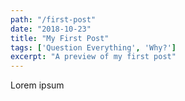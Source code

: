 ```yaml
---
path: "/first-post"
date: "2018-10-23"
title: "My First Post"
tags: ['Question Everything', 'Why?']
excerpt: "A preview of my first post"
---
```


Lorem ipsum
